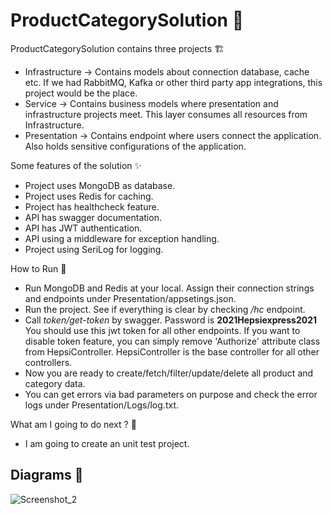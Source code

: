 # ProductCategorySolution 🎉

ProductCategorySolution contains three projects 🏗️
* Infrastructure -> Contains models about connection database, cache etc. If we had RabbitMQ, Kafka or other third party app integrations, this project would be the place.
* Service -> Contains business models where presentation and infrastructure projects meet. This layer consumes all resources from Infrastructure.
* Presentation -> Contains endpoint where users connect the application. Also holds sensitive configurations of the application.

Some features of the solution ✨

* Project uses MongoDB as database.
* Project uses Redis for caching.
* Project has healthcheck feature.
* API has swagger documentation.
* API has JWT authentication.
* API using a middleware for exception handling.
* Project using SeriLog for logging.

How to Run 🚀

* Run MongoDB and Redis at your local. Assign their connection strings and endpoints under Presentation/appsetings.json.
* Run the project. See if everything is clear by checking _/hc_ endpoint.
* Call _token/get-token_ by swagger. Password is **2021Hepsiexpress2021** You should use this jwt token for all other endpoints. If you want to disable token feature, you can simply remove 'Authorize' attribute class from HepsiController. HepsiController is the base controller for all other controllers.
* Now you are ready to create/fetch/filter/update/delete all product and category data.
* You can get errors via bad parameters on purpose and check the error logs under Presentation/Logs/log.txt.

What am I going to do next ? 🚧

* I am going to create an unit test project.

## Diagrams 📸

![Screenshot_2](https://user-images.githubusercontent.com/47561392/135548140-62e9c222-01db-421f-a084-24988144b828.png)
